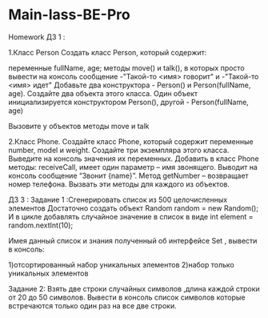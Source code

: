 # Main-lass-BE-Pro
Homework
ДЗ 1 :


1.Класс Person
Создать класс Person, который содержит:


переменные fullName, age;
методы move() и talk(), в которых просто вывести на консоль сообщение -"Такой-то <имя> говорит" 
и -"Такой-то <имя> идет" 
Добавьте два конструктора  - Person() и Person(fullName, age).
Создайте два объекта этого класса. Один объект инициализируется конструктором Person(), другой - Person(fullName, age)


Вызовите у объектов методы move и talk


2.Класс Phone.
Создайте класс Phone, который содержит переменные number, model и weight.
Создайте три экземпляра этого класса. 
Выведите на консоль значения их переменных. 
Добавить в класс Phone методы: receiveCall, имеет один параметр – имя звонящего. 
Выводит на консоль сообщение “Звонит {name}”. Метод getNumber – возвращает номер телефона. 
Вызвать эти методы для каждого из объектов.


ДЗ 3 :
 Задание 1 :Сгенерировать список из 500 целочисленных элементов
Достаточно создать объект Random random = new Random();
И в цикле добавлять случайное значение в список в виде int element = random.nextInt(10);

Имея данный список и знания полученный об интерфейсе Set ,
вывести в консоль:


1)отсортированный набор уникальных элементов
2)набор только уникальных элементов


Задание 2:
Взять две строки случайных символов ,длина каждой строки от 20 до 50 символов.
Вывести в консоль список символов которые встречаются только один раз на все две строки.
